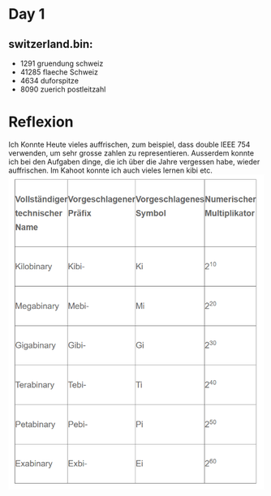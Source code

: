 # Day 1
## switzerland.bin:
- 1291 gruendung schweiz
- 41285 flaeche Schweiz
- 4634 duforspitze
- 8090 zuerich postleitzahl

# Reflexion

Ich Konnte Heute vieles auffrischen, zum beispiel, dass double IEEE 754 verwenden, um sehr grosse zahlen zu representieren.
Ausserdem konnte ich bei den Aufgaben dinge, die ich über die Jahre vergessen habe, wieder auffrischen. Im Kahoot konnte ich auch vieles lernen kibi etc.
![](2023-05-16-16-27-31.png)